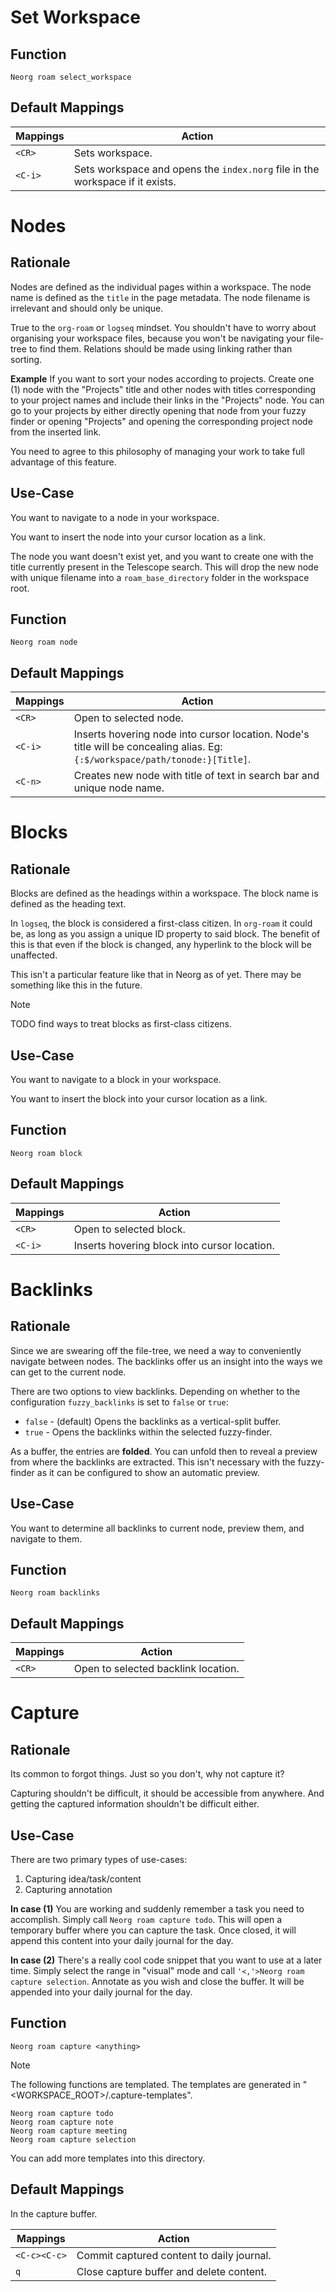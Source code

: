 # Set Workspace

## Function

`Neorg roam select_workspace`

## Default Mappings

| Mappings | Action                                                                        |
|----------|-------------------------------------------------------------------------------|
| `<CR>`   | Sets workspace.                                                               |
| `<C-i>`  | Sets workspace and opens the `index.norg` file in the workspace if it exists. |

# Nodes

## Rationale

Nodes are defined as the individual pages within a workspace. The node name is
defined as the `title` in the page metadata. The node filename is irrelevant
and should only be unique.

True to the `org-roam` or `logseq` mindset. You shouldn't have to worry
about organising your workspace files, because you won't be navigating your
file-tree to find them. Relations should be made using linking rather than
sorting.

**Example** If you want to sort your nodes according to projects. Create one
(1) node with the "Projects" title and other nodes with titles corresponding to
your project names and include their links in the "Projects" node. You can go
to your projects by either directly opening that node from your fuzzy finder or
opening "Projects" and opening the corresponding project node from the inserted
link.

You need to agree to this philosophy of managing your work to take full
advantage of this feature.

## Use-Case

You want to navigate to a node in your workspace.

You want to insert the node into your cursor location as a link.

The node you want doesn't exist yet, and you want to create one with the title
currently present in the Telescope search. This will drop the new node with
unique filename into a `roam_base_directory` folder in the workspace root.

## Function

`Neorg roam node`

## Default Mappings

| Mappings | Action |
|----------|-------------------------------------------------------------------------------------------------------------------------------|
| `<CR>` | Open to selected node.|
| `<C-i>`| Inserts hovering node into cursor location. Node's title will be concealing alias. Eg: `{:$/workspace/path/tonode:}[Title]`.|
| `<C-n>` | Creates new node with title of text in search bar and unique node name. |

# Blocks

## Rationale

Blocks are defined as the headings within a workspace. The block name is
defined as the heading text.

In `logseq`, the block is considered a first-class citizen. In `org-roam` it
could be, as long as you assign a unique ID property to said block. The benefit
of this is that even if the block is changed, any hyperlink to the block will
be unaffected.

This isn't a particular feature like that in Neorg as of yet. There may be
something like this in the future.

> [!NOTE]
> TODO find ways to treat blocks as first-class citizens.

## Use-Case

You want to navigate to a block in your workspace.

You want to insert the block into your cursor location as a link.

## Function

`Neorg roam block`

## Default Mappings

| Mappings | Action                                       |
|----------|----------------------------------------------|
| `<CR>`   | Open to selected block.|
| `<C-i>`  | Inserts hovering block into cursor location. |

# Backlinks

## Rationale

Since we are swearing off the file-tree, we need a way to conveniently navigate
between nodes. The backlinks offer us an insight into the ways we can get to
the current node.

There are two options to view backlinks. Depending on whether to the
configuration `fuzzy_backlinks` is set to `false` or `true`:
- `false` - (default) Opens the backlinks as a vertical-split buffer.
- `true` - Opens the backlinks within the selected fuzzy-finder.

As a buffer, the entries are **folded**. You can unfold then to reveal a
preview from where the backlinks are extracted. This isn't necessary with the
fuzzy-finder as it can be configured to show an automatic preview.

## Use-Case

You want to determine all backlinks to current node, preview them, and navigate to them.

## Function

`Neorg roam backlinks`

## Default Mappings

| Mappings | Action                                                                        |
|----------|-------------------------------------------------------------------------------|
| `<CR>`   | Open to selected backlink location.                                           |

# Capture

## Rationale

Its common to forgot things. Just so you don't, why not capture it?

Capturing shouldn't be difficult, it should be accessible from anywhere. And
getting the captured information shouldn't be difficult either.

## Use-Case

There are two primary types of use-cases:
1. Capturing idea/task/content
2. Capturing annotation

**In case (1)**
You are working and suddenly remember a task you need to accomplish. Simply
call `Neorg roam capture todo`. This will open a temporary buffer where you
can capture the task. Once closed, it will append this content into your daily
journal for the day.

**In case (2)**
There's a really cool code snippet that you want to use at a later time. Simply
select the range in "visual" mode and call `'<,'>Neorg roam capture selection`. 
Annotate as you wish and close the buffer. It will be appended into your daily
journal for the day.

## Function

`Neorg roam capture <anything>`

> [!NOTE]
> The following functions are templated. The templates are generated in
> "<WORKSPACE_ROOT>/.capture-templates".
> 
> `Neorg roam capture todo`  
> `Neorg roam capture note`  
> `Neorg roam capture meeting`  
> `Neorg roam capture selection`  
> 
> You can add more templates into this directory.

## Default Mappings

In the capture buffer.

| Mappings     | Action                                   |
|--------------|------------------------------------------|
| `<C-c><C-c>` | Commit captured content to daily journal.|
| `q`          | Close capture buffer and delete content. |

